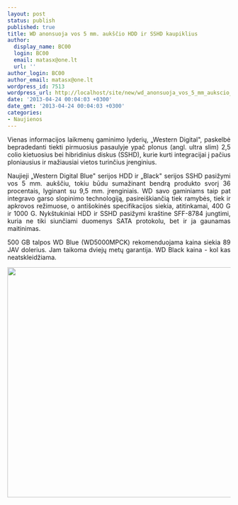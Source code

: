 ```yaml
---
layout: post
status: publish
published: true
title: WD anonsuoja vos 5 mm. aukščio HDD ir SSHD kaupiklius
author:
  display_name: BC00
  login: BC00
  email: matasx@one.lt
  url: ''
author_login: BC00
author_email: matasx@one.lt
wordpress_id: 7513
wordpress_url: http://localhost/site/new/wd_anonsuoja_vos_5_mm_aukscio_hdd_ir_sshd_kaupiklius/
date: '2013-04-24 00:04:03 +0300'
date_gmt: '2013-04-24 00:04:03 +0300'
categories:
- Naujienos
---
```

<p style="text-align: justify;">
	Vienas informacijos laikmenų gaminimo lyderių, &bdquo;Western Digital&quot;, paskelbė bepradedanti tiekti pirmuosius pasaulyje ypač plonus (angl. ultra slim) 2,5 colio kietuosius bei hibridinius diskus (SSHD), kurie kurti integracijai į pačius ploniausius ir mažiausiai vietos turinčius įrenginius.</p>
<p style="text-align: justify;">
	Naujieji &bdquo;Western Digital Blue&quot; serijos HDD ir &bdquo;Black&quot; serijos SSHD pasižymi vos 5 mm. auk&scaron;čiu, tokiu būdu sumažinant bendrą produkto svorį 36 procentais, lyginant su 9,5 mm. įrenginiais. WD savo gaminiams taip pat integravo garso slopinimo technologiją, pasirei&scaron;kiančią tiek ramybės, tiek ir apkrovos režimuose, o anti&scaron;okinės specifikacijos siekia, atitinkamai, 400 G ir 1000 G. Nyk&scaron;tukiniai HDD ir SSHD pasižymi kra&scaron;tine SFF-8784 jungtimi, kuria ne tiki siunčiami duomenys SATA protokolu, bet ir ja gaunamas maitinimas.</p>
<p style="text-align: justify;">
	500 GB talpos WD Blue (WD5000MPCK) rekomenduojama kaina siekia 89 JAV dolerius. Jam taikoma dviejų metų garantija. WD Black kaina - kol kas neatskleidžiama.</p>
<p style="text-align: justify;">
	<img alt="" src="http://technews.lt/userfiles/WD2,5inch5mm.jpg" style="width: 520px; height: 520px;" /></p>
